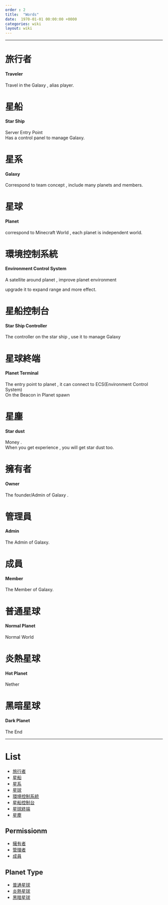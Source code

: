 ```yaml
---
order : 2
title:  "Words"
date:  1970-01-01 00:00:00 +0000
categories: wiki
layout: wiki
---
```


---

# 旅行者
#### Traveler

Travel in the Galaxy , alias player.

# 星船
#### Star Ship

Server Entry Point  
Has a control panel to manage Galaxy.

# 星系
#### Galaxy

Correspond to  team concept , include many planets and members.

# 星球
#### Planet

correspond to Minecraft World , each planet is independent world.

# 環境控制系統
#### Environment Control System

A satellite around planet , improve planet environment  

upgrade it to expand range and more effect.

# 星船控制台
#### Star Ship Controller

The controller on the star ship , use it to manage Galaxy

# 星球終端
#### Planet Terminal

The entry point to planet , it can connect to ECS(Environment Control System)  
On the Beacon in Planet spawn

# 星塵
#### Star dust

Money .  
When you get experience , you will  get star dust too.
  
# 擁有者
#### Owner

The founder/Admin of Galaxy .

# 管理員
#### Admin

The Admin of Galaxy.

# 成員
#### Member

The Member of Galaxy.

# 普通星球
#### Normal Planet

Normal World

# 炎熱星球
#### Hot Planet

Nether

# 黑暗星球
#### Dark Planet

The End

---

# List

- [旅行者](#旅行者)
- [星船](#星船)
- [星系](#星系)
- [星球](#星球)
- [環境控制系統](#環境控制系統)
- [星船控制台](#星船控制台)
- [星球終端](#星球終端)
- [星塵](#星塵)

## Permissionm

- [擁有者](#擁有者)
- [管理者](#管理者)
- [成員](#成員)

## Planet Type

- [普通星球](#普通星球)
- [炎熱星球](#炎熱星球)
- [黑暗星球](#黑暗星球)